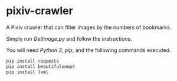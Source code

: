 # pixiv-crawler
A Pixiv crawler that can filter images by the numbers of bookmarks.

Simply run _GetImage.py_ and follow the instructions.

You will need _Python 3_, _pip_, and the following commands executed.

```bash
pip install requests
pip install beautifulsoup4
pip install lxml
```
